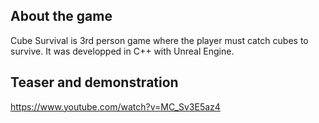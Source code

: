## About the game

Cube Survival is 3rd person game where the player must catch cubes to survive. It was developped in C++ with Unreal Engine.

## Teaser and demonstration

https://www.youtube.com/watch?v=MC_Sv3E5az4
